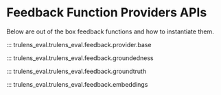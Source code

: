 # Feedback Function Providers APIs

Below are out of the box feedback functions and how to instantiate them.

::: trulens_eval.trulens_eval.feedback.provider.base

::: trulens_eval.trulens_eval.feedback.groundedness

::: trulens_eval.trulens_eval.feedback.groundtruth

::: trulens_eval.trulens_eval.feedback.embeddings
